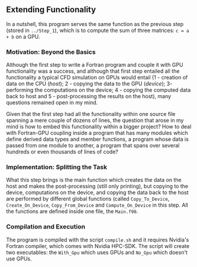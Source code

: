 ## Extending Functionality

In a nutshell, this program serves the same function as the previous step (stored in `../Step_1`), which is to compute the sum of three matrices: `c = a + b` on a GPU.

### Motivation: Beyond the Basics

Although the first step to write a Fortran program and couple it with GPU functionality was a success, and although that first step entailed all the functionality a typical CFD simulation on GPUs would entail (1 - creation of data on the CPU (_host_); 2 - copying the data to the GPU (_device_); 3- performing the computations on the device; 4 - copying the computed data back to host and 5 - post-processing the results on the host), many questions remained open in my mind.

Given that the first step had all the functionality within one source file spanning a mere couple of dozens of lines, the question that arose in my mind is how to embed this functionality within a bigger project? How to deal with Fortran-GPU coupling inside a program that has many modules which define derived data types and member functions, a program whose data is passed from one module to another, a program that spans over several hundreds or even thousands of lines of code?

### Implementation: Splitting the Task

What this step brings is the main function which creates the data on the host and makes the post-processing (still only printing), but copying to the device, computations on the device, and copying the data back to the host are performed by different global functions (called `Copy_To_Device`, `Create_On_Device`, `Copy_From_Device` and `Compute_On_Device` in this step.  All the functions are defined inside one file, the `Main.f90`.

### Compilation and Execution

The program is compiled with the script `compile.sh` and it requires Nvidia's Fortran compiler, which comes with Nvidia HPC-SDK. The script will create two executables: the `With_Gpu` which uses GPUs and `No_Gpu` which doesn't use GPUs.

